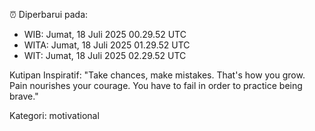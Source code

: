 ⏰ Diperbarui pada:
- WIB: Jumat, 18 Juli 2025 00.29.52 UTC
- WITA: Jumat, 18 Juli 2025 01.29.52 UTC
- WIT: Jumat, 18 Juli 2025 02.29.52 UTC

Kutipan Inspiratif:
"Take chances, make mistakes. That's how you grow. Pain nourishes your courage. You have to fail in order to practice being brave."


Kategori: motivational

